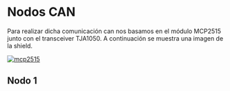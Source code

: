 # Nodos CAN
Para realizar dicha comunicación can nos basamos en el módulo MCP2515 junto con el transceiver TJA1050. A continuación se muestra una imagen de la shield.

[![mcp2515](MCP2515 "Módulo CAN Arduino")](Ejemplos-SD2/image/Nodos-can/mcp2515.png)

## Nodo 1
